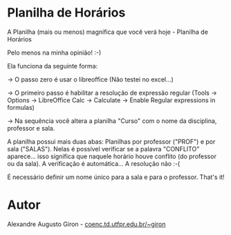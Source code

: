 # Planilha de Horários

A Planilha (mais ou menos) magnífica que você verá hoje - Planilha de Horários

Pelo menos na minha opinião! :-)

Ela funciona da seguinte forma:

-> O passo zero é usar o libreoffice (Não testei no excel...)

-> O primeiro passo é habilitar a resolução de expressão regular (Tools -> Options -> LibreOffice Calc -> Calculate -> Enable Regular expressions in formulas)

-> Na sequência você altera a planilha "Curso" com o nome da disciplina, professor e sala. 

A planilha possui mais duas abas: Planilhas por professor ("PROF") e por sala ("SALAS"). Nelas é possível verificar se a palavra "CONFLITO" aparece... isso significa que naquele horário houve conflito (do professor ou da sala). A verificação é automática... A resolução não :-(

É necessário definir um nome único para a sala e para o professor. That's it! 

# Autor
Alexandre Augusto Giron - [coenc.td.utfpr.edu.br/~giron](https://coenc.td.utfpr.edu.br/~giron)

